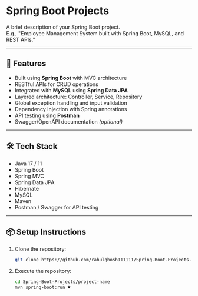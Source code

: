 # Spring Boot Projects

A brief description of your Spring Boot project.  
E.g., "Employee Management System built with Spring Boot, MySQL, and REST APIs."

---

## 🚀 Features

- Built using **Spring Boot** with MVC architecture
- RESTful APIs for CRUD operations
- Integrated with **MySQL** using **Spring Data JPA**
- Layered architecture: Controller, Service, Repository
- Global exception handling and input validation
- Dependency Injection with Spring annotations
- API testing using **Postman**
- Swagger/OpenAPI documentation *(optional)*

---

## 🛠 Tech Stack

- Java 17 / 11  
- Spring Boot  
- Spring MVC  
- Spring Data JPA  
- Hibernate  
- MySQL  
- Maven  
- Postman / Swagger for API testing

---

## 📦 Setup Instructions

1. Clone the repository:
   ```bash
   git clone https://github.com/rahulghosh111111/Spring-Boot-Projects.git
1. Execute the repository:
   ```bash
   cd Spring-Boot-Projects/project-name
   mvn spring-boot:run ♥  
   

